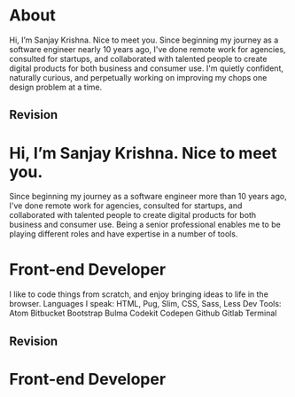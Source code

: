 # About

Hi, I’m Sanjay Krishna. Nice to meet you. Since beginning my journey as a software engineer nearly 10 years ago, I've done remote work for agencies, consulted for startups, and collaborated with talented people to create digital products for both business and consumer use. I'm quietly confident, naturally curious, and perpetually working on improving my chops one design problem at a time.

## Revision

<h1>Hi, I’m Sanjay Krishna. Nice to meet you.</h1>
Since beginning my journey as a software engineer more than 10 years ago, I've done remote work for agencies, consulted for startups, and collaborated with talented people to create digital products for both business and consumer use. Being a senior professional enables me to be playing different roles and have expertise in a number of tools.

# Front-end Developer

I like to code things from scratch, and enjoy bringing ideas to life in the browser. Languages I speak: HTML, Pug, Slim, CSS, Sass, Less Dev Tools: Atom Bitbucket Bootstrap Bulma Codekit Codepen Github Gitlab Terminal

## Revision

<h1>Front-end Developer</h1>
